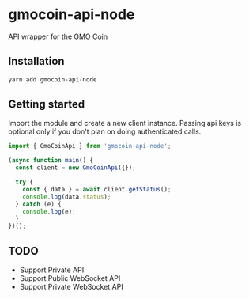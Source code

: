 # gmocoin-api-node

API wrapper for the [GMO Coin](https://coin.z.com/jp/)

## Installation

```bash
yarn add gmocoin-api-node
```

## Getting started

Import the module and create a new client instance.
Passing api keys is optional only if you don't plan on doing authenticated calls.

```ts
import { GmoCoinApi } from 'gmocoin-api-node';

(async function main() {
  const client = new GmoCoinApi({});

  try {
    const { data } = await client.getStatus();
    console.log(data.status);
  } catch (e) {
    console.log(e);
  }
})();
```

## TODO

- Support Private API
- Support Public WebSocket API
- Support Private WebSocket API